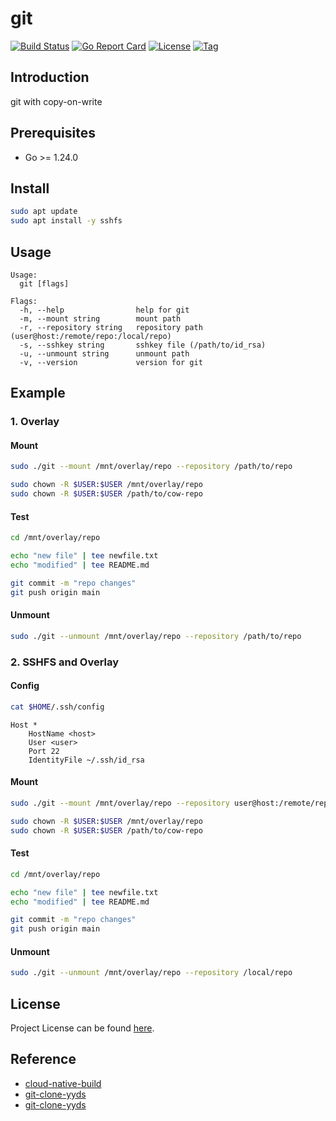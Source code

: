 # git

[![Build Status](https://github.com/repo-scm/git/workflows/ci/badge.svg?branch=main&event=push)](https://github.com/repo-scm/git/actions?query=workflow%3Aci)
[![Go Report Card](https://goreportcard.com/badge/github.com/repo-scm/git)](https://goreportcard.com/report/github.com/repo-scm/git)
[![License](https://img.shields.io/github/license/repo-scm/git.svg)](https://github.com/repo-scm/git/blob/main/LICENSE)
[![Tag](https://img.shields.io/github/tag/repo-scm/git.svg)](https://github.com/repo-scm/git/tags)



## Introduction

git with copy-on-write



## Prerequisites

- Go >= 1.24.0



## Install

```bash
sudo apt update
sudo apt install -y sshfs
```



## Usage

```
Usage:
  git [flags]

Flags:
  -h, --help                help for git
  -m, --mount string        mount path
  -r, --repository string   repository path (user@host:/remote/repo:/local/repo)
  -s, --sshkey string       sshkey file (/path/to/id_rsa)
  -u, --unmount string      unmount path
  -v, --version             version for git
```



## Example

### 1. Overlay

#### Mount

```bash
sudo ./git --mount /mnt/overlay/repo --repository /path/to/repo

sudo chown -R $USER:$USER /mnt/overlay/repo
sudo chown -R $USER:$USER /path/to/cow-repo
```

#### Test

```bash
cd /mnt/overlay/repo

echo "new file" | tee newfile.txt
echo "modified" | tee README.md

git commit -m "repo changes"
git push origin main
```

#### Unmount

```bash
sudo ./git --unmount /mnt/overlay/repo --repository /path/to/repo
```

### 2. SSHFS and Overlay

#### Config

```bash
cat $HOME/.ssh/config
```

```
Host *
    HostName <host>
    User <user>
    Port 22
    IdentityFile ~/.ssh/id_rsa
```

#### Mount

```bash
sudo ./git --mount /mnt/overlay/repo --repository user@host:/remote/repo:/local/repo --sshkey /path/to/id_rsa

sudo chown -R $USER:$USER /mnt/overlay/repo
sudo chown -R $USER:$USER /path/to/cow-repo
```

#### Test

```bash
cd /mnt/overlay/repo

echo "new file" | tee newfile.txt
echo "modified" | tee README.md

git commit -m "repo changes"
git push origin main
```

#### Unmount

```bash
sudo ./git --unmount /mnt/overlay/repo --repository /local/repo
```



## License

Project License can be found [here](LICENSE).



## Reference

- [cloud-native-build](https://docs.cnb.cool/zh/)
- [git-clone-yyds](https://cloud.tencent.com/developer/article/2456809)
- [git-clone-yyds](https://cnb.cool/cnb/cool/git-clone-yyds)
